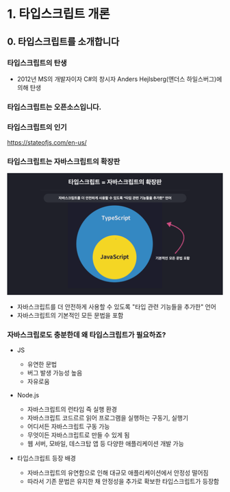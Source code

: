# 1. 타입스크립트 개론

## 0. 타입스크립트를 소개합니다

### 타입스크립트의 탄생
- 2012년 MS의 개발자이자 C#의 창시자 Anders Hejlsberg(앤더스 하일스버그)에 의해 탄생

### 타입스크립트는 오픈소스입니다.
### 타입스크립트의 인기
https://stateofjs.com/en-us/

### 타입스크립트는 자바스크립트의 확장판
![타입스크립트는 자바스크립트의 확장판](image-1.png)
  - 자바스크립트를 더 안전하게 사용할 수 있도록 "타입 관련 기능들을 추가한" 언어
  - 자바스크립트의 기본적인 모든 문법을 포함
### 자바스크립로도 충분한데 왜 타입스크립트가 필요하죠?

- JS
  - 유연한 문법
  - 버그 발생 가능성 높음
  - 자유로움
- Node.js
  - 자바스크립트의 런타임 즉 실행 환경
  - 자바스크립트 코드르르 읽어 프로그램을 실행하는 구동기, 실행기 
  - 어디서든 자바스크립트 구동 가능
  - 무엇이든 자바스크립트로 만들 수 있게 됨
  - 웹 서버, 모바일, 데스크탑 앱 등 다양한 애플리케이션 개발 가능

- 타입스크립트 등장 배경
  - 자바스크립트의 유연함으로 인해 대규모 애플리케이션에서 안정성 떨어짐
  - 따라서 기존 문법은 유지한 채 안정성을 추가로 확보한 타입스크립트가 등장함